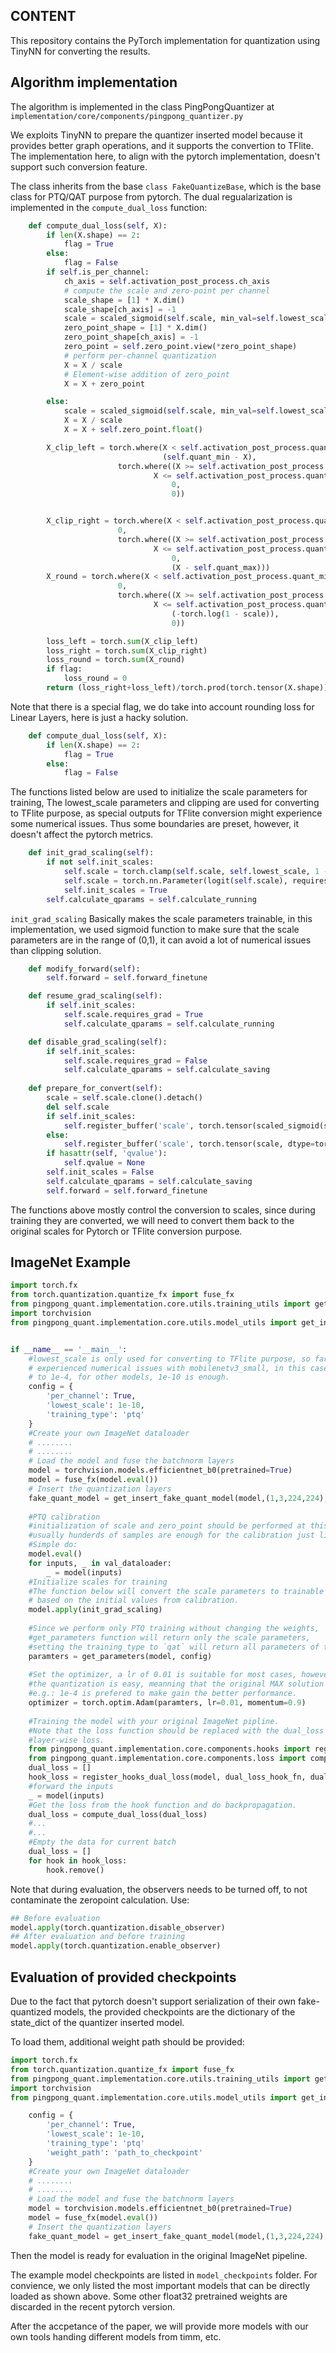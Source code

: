 ## CONTENT 
This repository contains the PyTorch implementation for quantization using TinyNN for converting the results.

## Algorithm implementation
The algorithm is implemented in the class PingPongQuantizer at `implementation/core/components/pingpong_quantizer.py`

We exploits TinyNN to prepare the quantizer inserted model because it provides better graph operations, and it supports
the convertion to TFlite. The implementation here, to align with the pytorch implementation, doesn't support such conversion feature.

The class inherits from the base `class FakeQuantizeBase`, which is the base class for PTQ/QAT purpose from pytorch.
The dual regualarization is implemented in the `compute_dual_loss` function:




```python
    def compute_dual_loss(self, X):
        if len(X.shape) == 2:
            flag = True
        else:
            flag = False
        if self.is_per_channel:
            ch_axis = self.activation_post_process.ch_axis
            # compute the scale and zero-point per channel
            scale_shape = [1] * X.dim()
            scale_shape[ch_axis] = -1
            scale = scaled_sigmoid(self.scale, min_val=self.lowest_scale).view(*scale_shape)
            zero_point_shape = [1] * X.dim()
            zero_point_shape[ch_axis] = -1
            zero_point = self.zero_point.view(*zero_point_shape)
            # perform per-channel quantization
            X = X / scale
            # Element-wise addition of zero_point
            X = X + zero_point

        else:
            scale = scaled_sigmoid(self.scale, min_val=self.lowest_scale)
            X = X / scale
            X = X + self.zero_point.float()

        X_clip_left = torch.where(X < self.activation_post_process.quant_min,
                                  (self.quant_min - X),
                        torch.where((X >= self.activation_post_process.quant_min) & (
                                X <= self.activation_post_process.quant_max),
                                    0,
                                    0))


        X_clip_right = torch.where(X < self.activation_post_process.quant_min,
                        0,
                        torch.where((X >= self.activation_post_process.quant_min) & (
                                X <= self.activation_post_process.quant_max),
                                    0,
                                    (X - self.quant_max)))
        X_round = torch.where(X < self.activation_post_process.quant_min,
                        0,
                        torch.where((X >= self.activation_post_process.quant_min) & (
                                X <= self.activation_post_process.quant_max),
                                    (-torch.log(1 - scale)),
                                    0))

        loss_left = torch.sum(X_clip_left)
        loss_right = torch.sum(X_clip_right)
        loss_round = torch.sum(X_round)
        if flag:
            loss_round = 0
        return (loss_right+loss_left)/torch.prod(torch.tensor(X.shape)), loss_round/torch.prod(torch.tensor(X.shape))
```

Note that there is a special flag, we do take into account rounding loss for Linear Layers, here is just a hacky solution.
```python
    def compute_dual_loss(self, X):
        if len(X.shape) == 2:
            flag = True
        else:
            flag = False
```


The functions listed below are used to initialize the scale parameters for training,
The lowest_scale parameters and clipping are used for converting to TFlite purpose, as
special outputs for TFlite conversion might experience some numerical issues. Thus some
boundaries are preset, however, it doesn't affect the pytorch metrics.
```python
    def init_grad_scaling(self):
        if not self.init_scales:
            self.scale = torch.clamp(self.scale, self.lowest_scale, 1 - 1e-4)
            self.scale = torch.nn.Parameter(logit(self.scale), requires_grad=True)
            self.init_scales = True
        self.calculate_qparams = self.calculate_running
```
`init_grad_scaling` 
Basically makes the scale parameters trainable, in this implementation, we used sigmoid function
to make sure that the scale parameters are in the range of (0,1), it can avoid a lot of numerical issues
than clipping solution.

```python
    def modify_forward(self):
        self.forward = self.forward_finetune

    def resume_grad_scaling(self):
        if self.init_scales:
            self.scale.requires_grad = True
            self.calculate_qparams = self.calculate_running

    def disable_grad_scaling(self):
        if self.init_scales:
            self.scale.requires_grad = False
            self.calculate_qparams = self.calculate_saving
            
    def prepare_for_convert(self):
        scale = self.scale.clone().detach()
        del self.scale
        if self.init_scales:
            self.register_buffer('scale', torch.tensor(scaled_sigmoid(scale, min_val=self.lowest_scale), dtype=torch.float))
        else:
            self.register_buffer('scale', torch.tensor(scale, dtype=torch.float))
        if hasattr(self, 'qvalue'):
            self.qvalue = None
        self.init_scales = False
        self.calculate_qparams = self.calculate_saving
        self.forward = self.forward_finetune
```
The functions above mostly control the conversion to scales, since during training they are converted, we will need to convert
them back to the original scales for Pytorch or TFlite conversion purpose.

## ImageNet Example
```python
import torch.fx
from torch.quantization.quantize_fx import fuse_fx
from pingpong_quant.implementation.core.utils.training_utils import get_parameters
import torchvision
from pingpong_quant.implementation.core.utils.model_utils import get_insert_fake_quant_model, init_grad_scaling


if __name__ == '__main__':
    #lowest_scale is only used for converting to TFlite purpose, so far we only 
    # experienced numerical issues with mobilenetv3_small, in this case it needs to be set 
    # to 1e-4, for other models, 1e-10 is enough.
    config = {
        'per_channel': True,
        'lowest_scale': 1e-10,
        'training_type': 'ptq'
    }
    #Create your own ImageNet dataloader
    # ........
    # ........
    # Load the model and fuse the batchnorm layers
    model = torchvision.models.efficientnet_b0(pretrained=True)
    model = fuse_fx(model.eval())
    # Insert the quantization layers
    fake_quant_model = get_insert_fake_quant_model(model,(1,3,224,224), config, val_dataloader)
    
    #PTQ calibration
    #initialization of scale and zero_point should be performed at this stage as described in the paper,
    #usually hunderds of samples are enough for the calibration just like normal PTQ procedure.
    #Simple do:
    model.eval()
    for inputs, _ in val_dataloader:
        _ = model(inputs)
    #Initialize scales for training
    #The function below will convert the scale parameters to trainable state
    # based on the initial values from calibration.
    model.apply(init_grad_scaling)
    
    #Since we perform only PTQ training without changing the weights, 
    #get_parameters function will return only the scale parameters,
    #setting the training_type to `qat` will return all parameters of the quantizer inserted model.
    paramters = get_parameters(model, config)
    
    #Set the optimizer, a lr of 0.01 is suitable for most cases, however, for those case that
    #the quantization is easy, meanning that the original MAX solution is almost sufficient, a lower lr,
    #e.g.: 1e-4 is prefered to make gain the better performance.
    optimizer = torch.optim.Adam(paramters, lr=0.01, momentum=0.9)
    
    #Training the model with your original ImageNet pipline.
    #Note that the loss function should be replaced with the dual_loss function taken from hook functions to collect
    #layer-wise loss.
    from pingpong_quant.implementation.core.components.hooks import register_hooks_dual_loss, dual_loss_hook_fn
    from pingpong_quant.implementation.core.components.loss import compute_dual_loss
    dual_loss = []
    hook_loss = register_hooks_dual_loss(model, dual_loss_hook_fn, dual_loss)
    #forward the inputs
    _ = model(inputs)
    #Get the loss from the hook function and do backpropagation.
    dual_loss = compute_dual_loss(dual_loss)
    #...
    #...
    #Empty the data for current batch
    dual_loss = []
    for hook in hook_loss:
        hook.remove()
```
Note that during evaluation, the observers needs to be turned off, to not contaminate the zeropoint calculation.
Use:

```python
## Before evaluation
model.apply(torch.quantization.disable_observer)
## After evaluation and before training
model.apply(torch.quantization.enable_observer)
```

## Evaluation of provided checkpoints

Due to the fact that pytorch doesn't support serialization of their own fake-quantized models, the provided checkpoints
are the dictionary of the state_dict of the quantizer inserted model.

To load them, additional weight path should be provided:
```python
import torch.fx
from torch.quantization.quantize_fx import fuse_fx
from pingpong_quant.implementation.core.utils.training_utils import get_parameters
import torchvision
from pingpong_quant.implementation.core.utils.model_utils import get_insert_fake_quant_model, init_grad_scaling

    config = {
        'per_channel': True,
        'lowest_scale': 1e-10,
        'training_type': 'ptq'
        'weight_path': 'path_to_checkpoint'
    }
    #Create your own ImageNet dataloader
    # ........
    # ........
    # Load the model and fuse the batchnorm layers
    model = torchvision.models.efficientnet_b0(pretrained=True)
    model = fuse_fx(model.eval())
    # Insert the quantization layers
    fake_quant_model = get_insert_fake_quant_model(model,(1,3,224,224), config)
```
Then the model is ready for evaluation in the original ImageNet pipeline.

The example model checkpoints are listed in `model_checkpoints` folder. For convience,
we only listed the most important models that can be directly loaded as shown above.
Some other float32 pretrained weights are discarded in the recent pytorch version.

After the accpetance of the paper, we will provide more models with our own tools handing
different models from timm, etc.